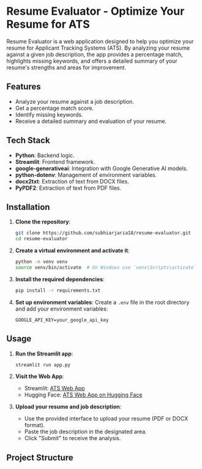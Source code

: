 # Resume Evaluator - Optimize Your Resume for ATS

Resume Evaluator is a web application designed to help you optimize your resume for Applicant Tracking Systems (ATS). By analyzing your resume against a given job description, the app provides a percentage match, highlights missing keywords, and offers a detailed summary of your resume's strengths and areas for improvement.

## Features

- Analyze your resume against a job description.
- Get a percentage match score.
- Identify missing keywords.
- Receive a detailed summary and evaluation of your resume.

## Tech Stack

- **Python**: Backend logic.
- **Streamlit**: Frontend framework.
- **google-generativeai**: Integration with Google Generative AI models.
- **python-dotenv**: Management of environment variables.
- **docx2txt**: Extraction of text from DOCX files.
- **PyPDF2**: Extraction of text from PDF files.

## Installation

1. **Clone the repository**:
    ```bash
    git clone https://github.com/subhiarjaria18/resume-evaluator.git
    cd resume-evaluator
    ```

2. **Create a virtual environment and activate it**:
    ```bash
    python -m venv venv
    source venv/bin/activate  # On Windows use `venv\Scripts\activate`
    ```

3. **Install the required dependencies**:
    ```bash
    pip install -r requirements.txt
    ```

4. **Set up environment variables**:
    Create a `.env` file in the root directory and add your environment variables:
    ```env
    GOOGLE_API_KEY=your_google_api_key
    ```

## Usage

1. **Run the Streamlit app**:
    ```bash
    streamlit run app.py
    ```

2. **Visit the Web App**:
    - Streamlit: [ATS Web App](https://atswebapp-htghaztmncebuadgq2c5nc.streamlit.app/)
    - Hugging Face: [ATS Web App on Hugging Face](https://huggingface.co/spaces/Subhi09/ATS_webapp)

3. **Upload your resume and job description**:
    - Use the provided interface to upload your resume (PDF or DOCX format).
    - Paste the job description in the designated area.
    - Click "Submit" to receive the analysis.

## Project Structure

